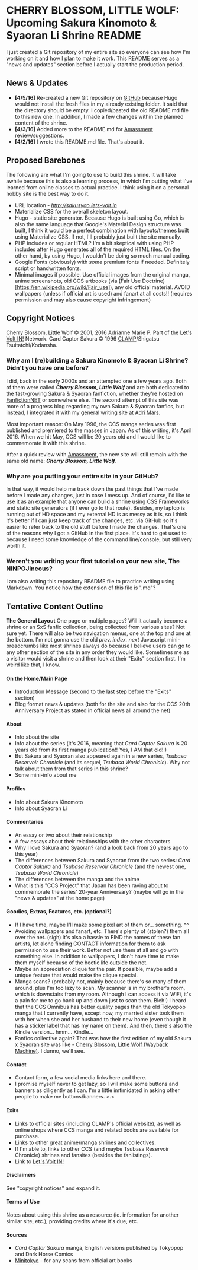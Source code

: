 # CHERRY BLOSSOM, LITTLE WOLF: Upcoming Sakura Kinomoto & Syaoran Li Shrine README

I just created a Git repository of my entire site so everyone can see how I'm working on it and how I plan to make it work. This README serves as a "news and updates" section before I actually start the production period.

## News & Updates

- **[4/5/16]** Re-created a new Git repository on [GitHub](http://github.com/adriculous/kinoli) because Hugo would not install the fresh files in my already existing folder. It said that the directory should be empty. I copied/pasted the old README.md file to this new one. In addition, I made a few changes within the planned content of the shrine.
- **[4/3/16]** Added more to the README.md for [Amassment](http://amassment.org) review/suggestions.
- **[4/2/16]** I wrote this README.md file. That's about it.


## Proposed Barebones
The following are what I'm going to use to build this shrine. It will take awhile because this is also a learning process, in which I'm putting what I've learned from online classes to actual practice. I think using it on a personal hobby site is the best way to do it.

- URL location - *http://sakusyao.lets-volt.in*
- Materialize CSS for the overall skeleton layout.
- Hugo - static site generator. Because Hugo is built using Go, which is also the same language that Google's Material Design structure was built, I think it would be a perfect combination with layouts/themes built using Materialize CSS. If not, I'll probably just built the site manually.
- PHP includes or regular HTML? I'm a bit skeptical with using PHP includes after Hugo generates all of the required HTML files. On the other hand, by using Hugo, I wouldn't be doing so much manual coding.
- Google Fonts (obviously) with *some* premium fonts if needed. Definitely script or handwritten fonts.
- Minimal images if possible. Use official images from the original manga, anime screenshots, old CCS artbooks (via [Fair Use Doctrine)[https://en.wikipedia.org/wiki/Fair_use]), any old official material. AVOID wallpapers (unless if official art is used) and fanart at all costs!! (requires permission and may also cause copyright infringement)

## Copyright Notices
Cherry Blossom, Little Wolf &copy; 2001, 2016 Adrianne Marie P. Part of the [Let's Volt IN!](http://lets-volt.in) Network.
Card Captor Sakura &copy; 1996 [CLAMP](http://clamp-net.com/)/Shigatsu Tsuitatchi/Kodansha.

### Why am I (re)building a Sakura Kinomoto & Syaoran Li Shrine? Didn't you have one before?

I did, back in the early 2000s and an attempted one a few years ago. Both of them were called **_Cherry Blossom, Little Wolf_** and are both dedicated to the fast-growing Sakura & Syaoran fanfiction, whether they're hosted on [FanfictionNET](http://fanfiction.net) or somewhere else. The second attempt of this site was more of a progress blog regarding my own Sakura & Syaoran fanfics, but instead, I integrated it with my general writing site at [Adri Mars](http://adrimars.me).

Most important reason: On May 1996, the CCS manga series was first published and premiered to the masses in Japan. As of this writing, it's April 2016. When we hit May, CCS will be 20 years old and I would like to commemorate it with this shrine.

After a quick review with [Amassment](http://amassment.org), the new site will still remain with the same old name: **_Cherry Blossom, Little Wolf_**.

### Why are you putting your entire site in your GitHub?

In that way, it would help me track down the past things that I've made before I made any changes, just in case I mess up. And of course, I'd like to use it as an example that anyone can build a shrine using CSS Frameworks and static site generators (if I ever go to that route). Besides, my laptop is running out of HD space and my external HD is as messy as it is, so I think it's better if I can just keep track of the changes, etc. via GitHub so it's easier to refer back to the old stuff before I made the changes. That's one of the reasons why I got a GitHub in the first place. It's hard to get used to because I need some knowledge of the command line/console, but still very worth it.

### Weren't you writing your first tutorial on your new site, The NINPOJineous?

I am also writing this repository README file to practice writing using Markdown. You notice how the extension of this file is ".md"?

## Tentative Content Outline

**The General Layout** One page or multiple pages? Will it actually become a shrine or an SxS fanfic collection, being collected from various sites? Not sure yet. There will also be two navigation menus, one at the top and one at the bottom. I'm not gonna use the old *prev. index. next* Javascript mini-breadcrumbs like most shrines always do because I believe users can go to any other section of the site in any order they would like. Sometimes me as a visitor would visit a shrine and then look at their "Exits" section first. I'm weird like that, I know.

#### On the Home/Main Page
- Introduction Message (second to the last step before the "Exits" section)
- Blog format news & updates (both for the site and also for the CCS 20th Anniversary Project as stated in official news all around the net)

#### About
- Info about the site
- Info about the series (it's 2016, meaning that _Card Captor Sakura_ is 20 years old from its first manga publication!! Yes, I AM that old!!)
- But Sakura and Syaoran also appeared again in a new series, _Tsubasa Reservoir Chronicle_ (and its sequel, _Tsubasa World Chronicle_). Why not talk about them from that series in this shrine?
- Some mini-info about me

#### Profiles
- Info about Sakura Kinomoto
- Info about Syaoran Li

#### Commentaries
- An essay or two about their relationship
- A few essays about their relationships with the other characters
- Why I love Sakura and Syaoran? (and a look back from 20 years ago to this year)
- The differences between Sakura and Syaoran from the two series: _Card Captor Sakura_ and _Tsubasa Reservoir Chronicle_ (and the newest one, _Tsubasa World Chronicle_)
- The differences between the manga and the anime
- What is this "CCS Project" that Japan has been raving about to commemorate the series' 20-year Anniversary? (maybe will go in the "news & updates" at the home page)

#### Goodies, Extras, Features, etc. (optional?)
- If I have time, maybe I'll make some pixel art of them or... something. ^^
- Avoiding wallpapers and fanart, etc. There's plenty of (stolen?) them all over the net. (sigh) It's also a hassle to FIND the names of these fan artists, let alone finding CONTACT information for them to ask permission to use their work. Better not use them at all and go with something else. In addition to wallpapers, I don't have time to make them myself because of the hectic life outside the net.
- Maybe an appreciation clique for the pair. If possible, maybe add a unique feature that would make the clique special.
- Manga scans? (probably not, mainly because there's so many of them around, plus I'm too lazy to scan. My scanner is in my brother's room, which is downstairs from my room. Although I can access it via WiFi, it's a pain for me to go back up and down just to scan them. Bleh!) I heard that the CCS Omnibus has better quality pages than the old Tokyopop manga that I currently have, except now, my married sister took them with her when she and her husband to their new home (even though it has a sticker label that has my name on them). And then, there's also the Kindle version... hmm... Kindle...
- Fanfics collective again? That was how the first edition of my old Sakura x Syaoran site was like - [Cherry Blossom, Little Wolf (Wayback Machine)](http://web.archive.org/web/20030303120009/http://kinomoto.nu/cblw/index2.html). I dunno, we'll see.

#### Contact
- Contact form, a few social media links here and there.
- I promise myself never to get lazy, so I will make some buttons and banners as diligently as I can. I'm a little imtimidated in asking other people to make me buttons/banners. >.<

#### Exits
- Links to official sites (including CLAMP's official website), as well as online shops where CCS manga and related books are available for purchase.
- Links to other great anime/manga shrines and collectives.
- If I'm able to, links to other CCS (and maybe Tsubasa Reservoir Chronicle) shrines and fansites (besides the fanlistings).
- Link to [Let's Volt IN!](http://lets-volt.in)

#### Disclaimers
See "copyright notices" and expand it.

#### Terms of Use
Notes about using this shrine as a resource (ie. information for another similar site, etc.), providing credits where it's due, etc.

#### Sources
- *Card Captor Sakura* manga, English versions published by Tokyopop and Dark Horse Comics
- [Minitokyo](http://minitokyo.net) - for any scans from official art books
